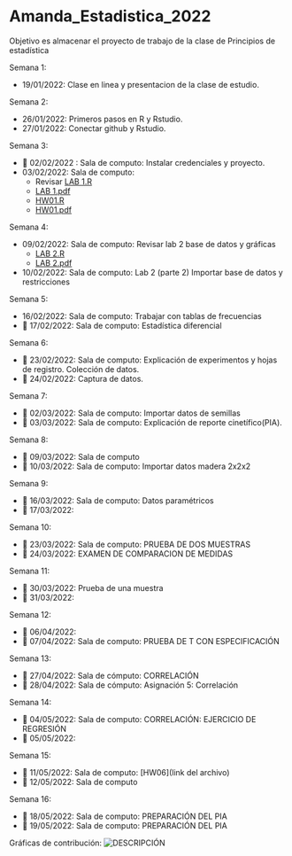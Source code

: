 # Amanda_Estadistica_2022
Objetivo es almacenar el proyecto de trabajo de la clase de Principios de estadística

Semana 1:
+ 19/01/2022: Clase en linea y presentacion de la clase de estudio. 

Semana 2: 
+ 26/01/2022: Primeros pasos en R y Rstudio.
+ 27/01/2022: Conectar github y Rstudio.

Semana 3:
+ :dart: 02/02/2022 : Sala de computo: Instalar credenciales y proyecto.
+ 03/02/2022: Sala de computo: 
  + Revisar [LAB 1.R](Laboratorios/LAB_01.R)
  + [LAB 1.pdf](Laboratorios/LAB_01_amanda.pdf)
  + [HW01.R](TAREAS/HW_01.R)
  + [HW01.pdf](TAREAS/HW_01_amanda_Pt.2.pdf)

Semana 4:
+ 09/02/2022: Sala de computo: Revisar lab 2 base de datos y gráficas
  + [LAB 2.R](Laboratorios/LAB_02.R)
  + [LAB 2.pdf](Laboratorios/LAB_02_Amanda.pdf)
+ 10/02/2022: Sala de computo: Lab 2 (parte 2) Importar base de datos y restricciones

Semana 5:
+ 16/02/2022: Sala de computo: Trabajar con tablas de frecuencias 
+ :round_pushpin: 17/02/2022: Sala de computo: Estadística diferencial

Semana 6:
+ :round_pushpin: 23/02/2022: Sala de computo: Explicación de experimentos y hojas de registro. Colección de datos.
+ :round_pushpin: 24/02/2022: Captura de datos.

Semana 7:
+ :round_pushpin: 02/03/2022: Sala de computo: Importar datos de semillas
+ :round_pushpin: 03/03/2022: Sala de computo: Explicación de reporte cinetífico(PIA).

Semana 8:
+ :round_pushpin: 09/03/2022: Sala de computo
+ :round_pushpin: 10/03/2022: Sala de computo: Importar datos madera 2x2x2

Semana 9:
+ :round_pushpin: 16/03/2022: Sala de computo: Datos paramétricos
+ :round_pushpin: 17/03/2022:

Semana 10:
+ :round_pushpin: 23/03/2022: Sala de computo:  PRUEBA DE DOS MUESTRAS
+ :round_pushpin: 24/03/2022: EXAMEN DE COMPARACION DE MEDIDAS

Semana 11:
+ :round_pushpin: 30/03/2022: Prueba de una muestra
+ :round_pushpin: 31/03/2022:

Semana 12:
+ :round_pushpin: 06/04/2022:
+ :round_pushpin: 07/04/2022: Sala de computo: PRUEBA DE T CON ESPECIFICACIÓN

Semana 13:
+ :round_pushpin: 27/04/2022: Sala de cómputo: CORRELACIÓN
+ :round_pushpin: 28/04/2022: Sala de cómputo: Asignación 5: Correlación

Semana 14:
+ :round_pushpin: 04/05/2022: Sala de computo: CORRELACIÓN: EJERCICIO DE REGRESIÓN
+ :round_pushpin: 05/05/2022: 

Semana 15:
+ :round_pushpin: 11/05/2022: Sala de computo: [HW06](link del archivo)
+ :round_pushpin: 12/05/2022: Sala de computo

Semana 16: 
+ :round_pushpin: 18/05/2022: Sala de computo: PREPARACIÓN DEL PIA
+ :round_pushpin: 19/05/2022: Sala de computo: PREPARACIÓN DEL PIA

Gráficas de contribución:
![DESCRIPCIÓN](LINK)




